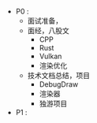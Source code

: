 - P0 : 
	- 面试准备，
	- 面经，八股文
		- CPP
		- Rust
		- Vulkan
		- 渲染优化
	- 技术文档总结，项目
		- DebugDraw
		- 渲染器
		- 独游项目
- P1 : 


